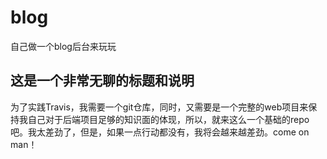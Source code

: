 # blog
自己做一个blog后台来玩玩
## 这是一个非常无聊的标题和说明
为了实践Travis，我需要一个git仓库，同时，又需要是一个完整的web项目来保持我自己对于后端项目足够的知识面的体现，所以，就来这么一个基础的repo吧。我太差劲了，但是，如果一点行动都没有，我将会越来越差劲。come on man！
